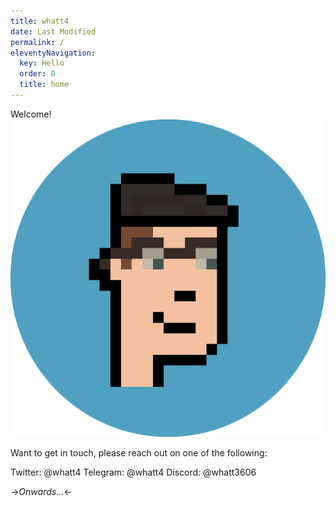 ```yaml
---
title: whatt4
date: Last Modified 
permalink: /
eleventyNavigation:
  key: Hello 
  order: 0
  title: home
---
```

Welcome!
![Hello, world](/content/images/small.png)

Want to get in touch, please reach out on one of the following:

Twitter: @whatt4
Telegram: @whatt4
Discord: @whatt3606



->*Onwards...*<-



